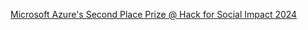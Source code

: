 [Microsoft Azure's Second Place Prize @ Hack for Social Impact 2024](https://devpost.com/software/justice-for-tenants?ref_content=user-portfolio&ref_feature=in_progress)
